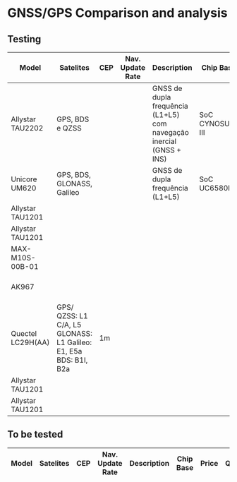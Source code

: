 # GNSS/GPS Comparison and analysis 

## Testing
| Model | Satelites | CEP | Nav. Update Rate | Description | Chip Base | Price | Qtd | link |
|---|---|---|---|---|---|---|---|---|
| Allystar TAU2202 | GPS, BDS e QZSS | | | GNSS de dupla frequência (L1+L5) com navegação inercial (GNSS + INS) |  SoC CYNOSURE III | R$123,36 | 1 | https://pt.aliexpress.com/item/1005007652958187.html?spm=a2g0o.order_list.order_list_main.59.6e8d1802bRaJ9M&gatewayAdapt=glo2bra |
| Unicore UM620 | GPS, BDS, GLONASS, Galileo | | | GNSS de dupla frequência (L1+L5) | SoC UC6580I | R$17,36 | 1 | https://pt.aliexpress.com/item/1005008237356081.html?spm=a2g0o.order_list.order_list_main.5.6e8d1802KkVgzZ&gatewayAdapt=glo2bra |
| Allystar TAU1201 | | | | | | | 1 | |
| Allystar TAU1201 | | | ||  | | 2 | |
| MAX-M10S-00B-01 | | | | |  | R$50,97 | 2  | |
| AK967 | | | | | | R$46,99 (sem antena) | 1 | |
| Quectel LC29H(AA) | GPS/ QZSS: L1 C/A, L5 GLONASS: L1 Galileo: E1, E5a BDS: B1I, B2a | 1m |  | | | R$105,70 | 1 | |
| Allystar TAU1201 | | | | | | | | |
| Allystar TAU1201 | | | | |  || | |

## To be tested
| Model | Satelites | CEP | Nav. Update Rate | Description | Chip Base | Price | Qtd | link |
|---|---|---|---|---|---|---|---|---|

